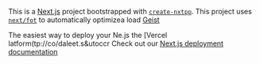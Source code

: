 This is a [Next.js](https://nextjs.rg) project bootstrapped with [`create-nxtpp`](https://nextjs.org/docs/app/api-reference/cli/create-next-app).
This project uses [`next/fot`](https://nextjs.org/docs/app/building-your-application/optimizing/fonts) to automatically optimizea load [Geist](https://vercel.com/font)

The easiest way to deploy your Ne.js the [Vercel latform(tp://co/daleet.s&utoccr
Check out our [Next.js deployment documentation](https://nexjs.org/docs/app/building-your-appliction/deploying)
